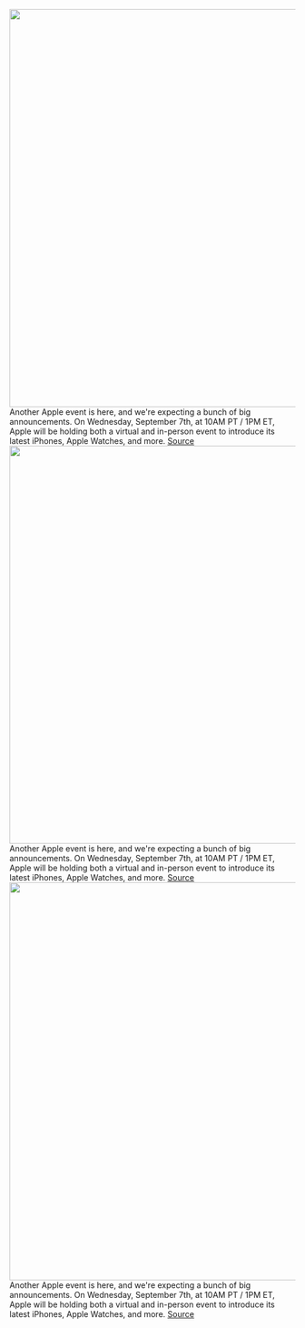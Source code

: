 <img src='https://cdn.vox-cdn.com/thumbor/vwzVRFzaP4LXaogq_yMEE-_H_2s=/0x0:2040x1360/1200x800/filters:focal(857x517:1183x843)/cdn.vox-cdn.com/uploads/chorus_image/image/71302538/acastro_170731_1777_0002_v1.0.jpg' width='700px' /><br/>
Another Apple event is here, and we're expecting a bunch of big announcements. On Wednesday, September 7th, at 10AM PT / 1PM ET, Apple will be holding both a virtual and in-person event to introduce its latest iPhones, Apple Watches, and more.
<a href='https://www.theverge.com/23312542/apple-iphone-14-event-news-announcements-rumors-september-2022'> Source <a/><img src='https://cdn.vox-cdn.com/thumbor/vwzVRFzaP4LXaogq_yMEE-_H_2s=/0x0:2040x1360/1200x800/filters:focal(857x517:1183x843)/cdn.vox-cdn.com/uploads/chorus_image/image/71302538/acastro_170731_1777_0002_v1.0.jpg' width='700px' /><br/>
Another Apple event is here, and we're expecting a bunch of big announcements. On Wednesday, September 7th, at 10AM PT / 1PM ET, Apple will be holding both a virtual and in-person event to introduce its latest iPhones, Apple Watches, and more.
<a href='https://www.theverge.com/23312542/apple-iphone-14-event-news-announcements-rumors-september-2022'> Source <a/><img src='https://cdn.vox-cdn.com/thumbor/vwzVRFzaP4LXaogq_yMEE-_H_2s=/0x0:2040x1360/1200x800/filters:focal(857x517:1183x843)/cdn.vox-cdn.com/uploads/chorus_image/image/71302538/acastro_170731_1777_0002_v1.0.jpg' width='700px' /><br/>
Another Apple event is here, and we're expecting a bunch of big announcements. On Wednesday, September 7th, at 10AM PT / 1PM ET, Apple will be holding both a virtual and in-person event to introduce its latest iPhones, Apple Watches, and more.
<a href='https://www.theverge.com/23312542/apple-iphone-14-event-news-announcements-rumors-september-2022'> Source <a/>